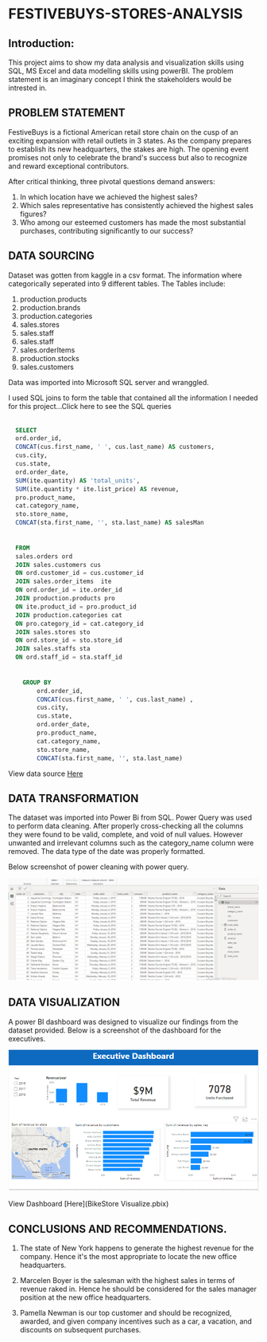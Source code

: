 # FESTIVEBUYS-STORES-ANALYSIS
## Introduction:

This project aims to show my data analysis and visualization skills using SQL, 
MS Excel and data modelling skills using powerBI. The problem statement is an imaginary concept
I think the stakeholders would be intrested in.

## PROBLEM STATEMENT

FestiveBuys is a fictional American retail store chain on the cusp of an exciting expansion with retail outlets in 3 states.
As the company prepares to establish its new headquarters, the stakes are high.
The opening event promises not only to celebrate the brand's success but also to 
recognize and reward exceptional contributors. 

After critical thinking, three pivotal questions demand answers:

1. In which location have we achieved the highest sales?
2. Which sales representative has consistently achieved the highest sales figures?
3. Who among our esteemed customers has made the most substantial purchases, contributing significantly to our success?

 
## DATA SOURCING

Dataset was gotten from kaggle in a csv format.
The information where categorically seperated into 9 different tables.
The Tables include:

1. production.products
2. production.brands
3. production.categories
4. sales.stores
5. sales.staff
6. sales.staff
7. sales.orderItems
8. production.stocks
9. sales.customers



Data was imported into Microsoft SQL server and wranggled.

I used SQL joins to form the table that contained all the information I needed for this project...Click here to see the SQL queries

```SQL

  SELECT 
  ord.order_id,
  CONCAT(cus.first_name, ' ', cus.last_name) AS customers,
  cus.city,
  cus.state,
  ord.order_date,
  SUM(ite.quantity) AS 'total_units',
  SUM(ite.quantity * ite.list_price) AS revenue,
  pro.product_name,
  cat.category_name,
  sto.store_name,
  CONCAT(sta.first_name, '', sta.last_name) AS salesMan


  FROM 
  sales.orders ord
  JOIN sales.customers cus
  ON ord.customer_id = cus.customer_id
  JOIN sales.order_items  ite
  ON ord.order_id = ite.order_id
  JOIN production.products pro
  ON ite.product_id = pro.product_id
  JOIN production.categories cat 
  ON pro.category_id = cat.category_id
  JOIN sales.stores sto
  ON ord.store_id = sto.store_id
  JOIN sales.staffs sta
  ON ord.staff_id = sta.staff_id
 

	GROUP BY
		ord.order_id,
		CONCAT(cus.first_name, ' ', cus.last_name) ,
		cus.city,
		cus.state,
		ord.order_date,
		pro.product_name,
		cat.category_name,
		sto.store_name,
		CONCAT(sta.first_name, '', sta.last_name)
```

View data source [Here](https://kaggle.com)


## DATA TRANSFORMATION

The dataset was imported into Power Bi from SQL.
Power Query was used to perform data cleaning. After properly cross-checking all the columns they were found
to be valid, complete, and void of null values.
However unwanted and irrelevant columns such as the category_name column were removed. The data type of the date was properly 
formatted.

Below screenshot of power cleaning with power query.

![](powerQuery.png)





## DATA VISUALIZATION

A power BI dashboard was designed to visualize our findings from the dataset 
provided.
Below is a screenshot of the dashboard for the executives.

![](festiveBuys_Dashboard.png)

View Dashboard [Here](BikeStore Visualize.pbix)



## CONCLUSIONS AND RECOMMENDATIONS.

1. The state of New York happens to generate the highest revenue for the company.
   Hence it's the most appropriate to locate the new office headquarters.

2. Marcelen Boyer is the salesman with the highest sales in terms of revenue raked in.
   Hence he should be considered for the sales manager position at the new office headquarters.

3. Pamella Newman is our top customer and should be recognized, awarded, and given company incentives such as 
   a car, a vacation, and discounts on subsequent purchases.
